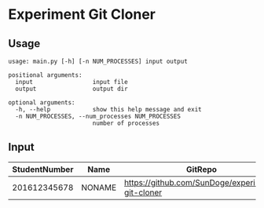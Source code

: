 # Experiment Git Cloner

## Usage
```
usage: main.py [-h] [-n NUM_PROCESSES] input output

positional arguments:
  input                 input file
  output                output dir

optional arguments:
  -h, --help            show this help message and exit
  -n NUM_PROCESSES, --num_processes NUM_PROCESSES
                        number of processes
```

## Input

| StudentNumber | Name | GitRepo |
| ------------- | ---- | ------- |
| 201612345678  | NONAME | https://github.com/SunDoge/experiment-git-cloner |